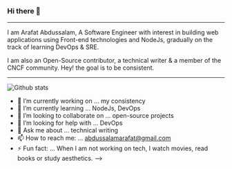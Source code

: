 ### Hi there 👋
------------------

I am Arafat Abdussalam, A Software Engineer with interest in building web applications using Front-end technologies and NodeJs, gradually on the track of learning DevOps & SRE.

I am also an Open-Source contributor, a technical writer & a member of the CNCF community. Hey! the goal is to be consistent.

---------------------


![Github stats](https://github-readme-stats.vercel.app/api?username=ArafatAbdussalam&theme=highcontrast&show_icons=true&count_private=true)

- 🔭 I’m currently working on ... my consistency
- 🌱 I’m currently learning ... NodeJs, DevOps
- 👯 I’m looking to collaborate on ... open-source projects
- 🤔 I’m looking for help with ... DevOps
- 💬 Ask me about ... technical writing
- 📫 How to reach me: ... abdussalamarafat@gmail.com
- ⚡ Fun fact: ... When I am not working on tech, I watch movies, read books or study aesthetics. 
-->
